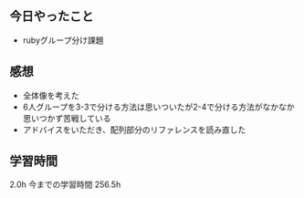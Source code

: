 ## 今日やったこと
- rubyグループ分け課題

## 感想
- 全体像を考えた
- 6人グループを3-3で分ける方法は思いついたが2-4で分ける方法がなかなか思いつかず苦戦している
- アドバイスをいただき、配列部分のリファレンスを読み直した

## 学習時間
2.0h 今までの学習時間 256.5h
